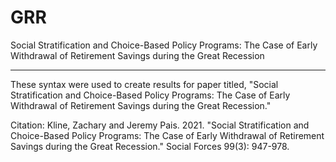 # GRR
Social Stratification and Choice-Based Policy Programs: The Case of Early Withdrawal of Retirement Savings during the Great Recession


________________________________________________________

These syntax were used to create results for paper titled, "Social Stratification and Choice-Based Policy Programs: The Case of Early Withdrawal of Retirement Savings during the Great Recession." 

Citation: Kline, Zachary and Jeremy Pais. 2021. "Social Stratification and Choice-Based Policy Programs: The Case of Early Withdrawal of Retirement Savings during the Great Recession." Social Forces 99(3): 947-978.

